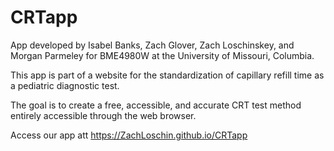 # CRTapp

App developed by Isabel Banks, Zach Glover, Zach Loschinskey, and Morgan Parmeley for BME4980W at the University of Missouri, Columbia.

This app is part of a website for the standardization of capillary refill time as a pediatric diagnostic test.

The goal is to create a free, accessible, and accurate CRT test method entirely accessible through the web browser.

Access our app att https://ZachLoschin.github.io/CRTapp
